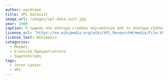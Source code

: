 ```yaml
---
author: epidrome
title: VPL Datasuit 
image_url: /images/vpl-data-suit.jpg
year: 1989
caption: Η έμφαση στο σύστημα εισόδου περισσότερο από το σύστημα εξόδου για τις πρώτες εφαρμογές εικονικής πραγματικότητας τεκμηριώνεται με την κατασκευή της πρώτης στολής καταγραφής της κίνησης όλου του σώματος. Η στολή παρακολουθεί την θέση του σώματος και την κίνηση των άκρων και ταυτόχρονα συνδυάζεται με το γάντι, έτσι ώστε να υπάρχει μεγαλύτερη εμβύθιση στο εικονικό περιβάλλον, το οποίο δεν χρειάζεται να έχει μεγάλη πιστότητα γραφικών.
license_url: "https://en.wikipedia.org/wiki/VPL_Research#/media/File:VPL_DataSuit_1.jpg" 
license_text: Wikimedia 
categories:
  - Μορφές 
  - Εικονική Πραγματικότητα 
  - Σωματοποίηση 
tags:
  - Jaron Lanier
  - VPL
---
```

